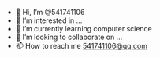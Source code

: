 - 👋 Hi, I’m @541741106
- 👀 I’m interested in ...
- 🌱 I’m currently learning computer science
- 💞️ I’m looking to collaborate on ...
- 📫 How to reach me 541741106@qq.com

<!---
541741106/541741106 is a ✨ special ✨ repository because its `README.md` (this file) appears on your GitHub profile.
You can click the Preview link to take a look at your changes.
--->
